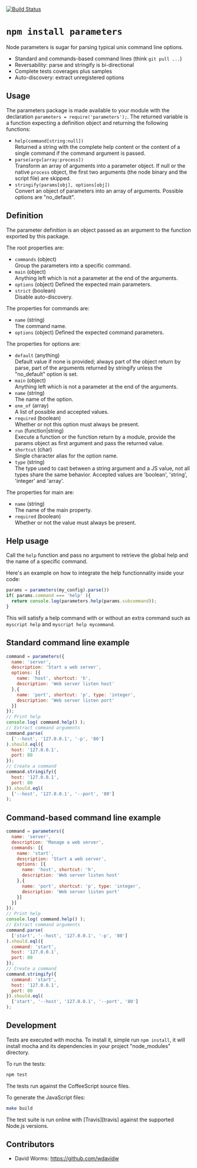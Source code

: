 [![Build Status](https://secure.travis-ci.org/adaltas/node-parameters.png)](http://travis-ci.org/adaltas/node-parameters)

# `npm install parameters`

Node parameters is sugar for parsing typical unix command line options. 

*   Standard and commands-based command lines (think `git pull ...`)
*   Reversability: parse and stringify is bi-directional
*   Complete tests coverages plus samples
*   Auto-discovery: extract unregistered options

## Usage

The parameters package is made available to your module with the declaration
`parameters = require('parameters');`. The returned variable is a function
expecting a definition object and returning the following functions:

* `help(command[string:null])`   
  Returned a string with the complete help content or the content of a single 
  command if the command argument is passed.
* `parse(argv[array:process])`   
  Transform an array of arguments into a parameter object. If null
  or the native `process` object, the first two arguments (the node
  binary and the script file) are skipped.
* `stringify(params[obj], options[obj])`   
  Convert an object of parameters into an array of arguments. Possible options
  are "no_default".

## Definition

The parameter definition is an object passed as an argument to the function exported by
this package.

The root properties are:

* `commands` (object)   
  Group the parameters into a specific command.
* `main` (object)   
  Anything left which is not a parameter at the end of the arguments.
* `options` (object)
  Defined the expected main parameters.
* `strict` (boolean)   
  Disable auto-discovery.

The properties for commands are:

* `name` (string)   
  The command name.
* `options` (object)
  Defined the expected command parameters.

The properties for options are:

* `default` (anything)   
  Default value if none is provided; always part of the object return by parse,
  part of the arguments returned by stringify unless the "no_default" option is 
  set.
* `main` (object)   
  Anything left which is not a parameter at the end of the arguments.
* `name` (string)   
  The name of the option.
* `one_of` (array)   
  A list of possible and accepted values.
* `required` (boolean)   
  Whether or not this option must always be present.
* `run` (function|string)   
  Execute a function or the function return by a module, provide the params 
  object as first argument and pass the returned value.
* `shortcut` (char)   
  Single character alias for the option name.
* `type` (string)   
  The type used to cast between a string argument and a JS value, not all types 
  share the same behavior. Accepted values are 'boolean', 'string', 'integer'
  and 'array'.

The properties for main are:

* `name` (string)   
  The name of the main property.
* `required` (boolean)   
  Whether or not the value must always be present.

## Help usage

Call the `help` function and pass no argument to retrieve the global help and
the name of a specific command.

Here's an example on how to integrate the help functionnality inside your code:

```javascript
params = parameters(my_config).parse())
if( params.command === 'help' ){
  return console.log(parameters.help(params.subcommand));
}
```

This will satisfy a help command with or without an extra command such as
`myscript help` and `myscript help mycommand`.

## Standard command line example

```javascript
command = parameters({
  name: 'server',
  description: 'Start a web server',
  options: [{
    name: 'host', shortcut: 'h', 
    description: 'Web server listen host'
  },{
    name: 'port', shortcut: 'p', type: 'integer', 
    description: 'Web server listen port'
  }]
});
// Print help
console.log( command.help() );
// Extract command arguments
command.parse(
  ['--host', '127.0.0.1', '-p', '80']
).should.eql({
  host: '127.0.0.1',
  port: 80
});
// Create a command
command.stringify({
  host: '127.0.0.1',
  port: 80
}).should.eql(
  ['--host', '127.0.0.1', '--port', '80']
);
```

## Command-based command line example

```javascript
command = parameters({
  name: 'server',
  description: 'Manage a web server',
  commands: [{
    name: 'start',
    description: 'Start a web server',
    options: [{
      name: 'host', shortcut: 'h', 
      description: 'Web server listen host'
    },{
      name: 'port', shortcut: 'p', type: 'integer', 
      description: 'Web server listen port'
    }]
  }]
});
// Print help
console.log( command.help() );
// Extract command arguments
command.parse(
  ['start', '--host', '127.0.0.1', '-p', '80']
).should.eql({
  command: 'start',
  host: '127.0.0.1',
  port: 80
});
// Create a command
command.stringify({
  command: 'start',
  host: '127.0.0.1',
  port: 80
}).should.eql(
  ['start', '--host', '127.0.0.1', '--port', '80']
);
```

## Development

Tests are executed with mocha. To install it, simple run `npm install`, it will
install mocha and its dependencies in your project "node_modules" directory.

To run the tests:
```bash
npm test
```

The tests run against the CoffeeScript source files.

To generate the JavaScript files:
```bash
make build
```

The test suite is run online with [Travis][travis] against the supported 
Node.js versions.

## Contributors

*   David Worms: <https://github.com/wdavidw>
